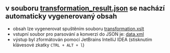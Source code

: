 ## v souboru [transformation_result.json](transformation_result.json) se nachází automaticky vygenerovaný obsah
- obsah lze vygenerovat spuštěním souboru [transformation.xslt](transformation.xslt)
- vstupní soubor pro parsování a konverzi do JSON je: [data.xml](data.xml)
- výstup byl zformátován pomocí JetBrains IntelliJ IDEA (stisknutím klávesové zkatky `CTRL + ALT + l`)
